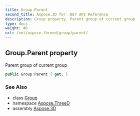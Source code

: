 ```yaml
---
title: Group.Parent
second_title: Aspose.3D for .NET API Reference
description: Group property. Parent group of current group
type: docs
weight: 40
url: /net/aspose.threed/group/parent/
---
```

## Group.Parent property

Parent group of current group

```csharp
public Group Parent { get; }
```

### See Also

* class [Group](../)
* namespace [Aspose.ThreeD](../../group/)
* assembly [Aspose.3D](../../../)


